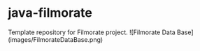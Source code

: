 # java-filmorate
Template repository for Filmorate project.
![Filmorate Data Base]
(images/FilmorateDataBase.png)